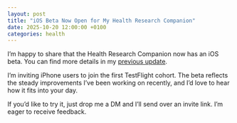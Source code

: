 ```yaml
---
layout: post
title: "iOS Beta Now Open for My Health Research Companion"
date: 2025-10-20 12:00:00 +0100
categories: health
---
```


I’m happy to share that the Health Research Companion now has an iOS beta. You can find more details in my [previous update](/blog/introducing-my-ai-health-research-companion/).

I’m inviting iPhone users to join the first TestFlight cohort. The beta reflects the steady improvements I’ve been working on recently, and I’d love to hear how it fits into your day.

If you’d like to try it, just drop me a DM and I’ll send over an invite link. I’m eager to receive feedback.
